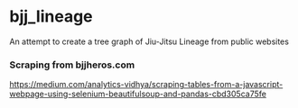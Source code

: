 # bjj_lineage
An attempt to create a tree graph of Jiu-Jitsu Lineage from public websites


### Scraping from bjjheros.com
https://medium.com/analytics-vidhya/scraping-tables-from-a-javascript-webpage-using-selenium-beautifulsoup-and-pandas-cbd305ca75fe
